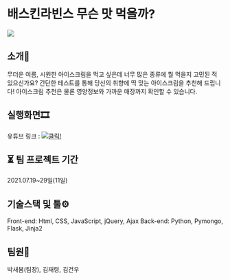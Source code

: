 # 배스킨라빈스 무슨 맛 먹을까?

<img src="https://user-images.githubusercontent.com/89994290/149581775-126b2e83-cfd3-438a-b13a-2625160b4999.jpg">

## 소개🍧
무더운 여름, 시원한 아이스크림을 먹고 싶은데 너무 많은 종류에 뭘 먹을지 고민된 적 있으신가요? 
간단한 테스트를 통해 당신의 취향에 딱 맞는 아이스크림을 추천해 드립니다! 
아이스크림 추천은 물론 영양정보와 가까운 매장까지 확인할 수 있습니다.

## 실행화면🎞
유튜브 링크 : 
[![클릭!](https://youtu.be/PuOmprjn2T4)](https://youtu.be/PuOmprjn2T4) 

## ⏳ 팀 프로젝트 기간
2021.07.19~29일(11일)

## 기술스택 및 툴⚙
Front-end: Html, CSS, JavaScript, jQuery, Ajax
Back-end: Python, Pymongo, Flask, Jinja2

## 팀원🙋
박새봄(팀장), 김재령, 김건우
